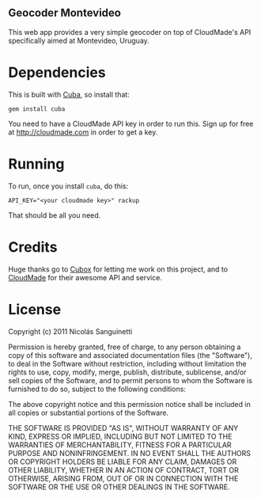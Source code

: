 Geocoder Montevideo
-------------------

This web app provides a very simple geocoder on top of CloudMade's API
specifically aimed at Montevideo, Uruguay.

Dependencies
============

This is built with [Cuba](http://github.com/soveran/cuba), so install that:

    gem install cuba

You need to have a CloudMade API key in order to run this. Sign up for free at
http://cloudmade.com in order to get a key.

Running
=======

To run, once you install `cuba`, do this:

    API_KEY="<your cloudmade key>" rackup

That should be all you need.

Credits
=======

Huge thanks go to [Cubox](http://cuboxsa.com) for letting me work on this
project, and to [CloudMade](http://cloudmade.com) for their awesome API and
service.

License
=======

Copyright (c) 2011 Nicolás Sanguinetti

Permission is hereby granted, free of charge, to any person obtaining
a copy of this software and associated documentation files (the
"Software"), to deal in the Software without restriction, including
without limitation the rights to use, copy, modify, merge, publish,
distribute, sublicense, and/or sell copies of the Software, and to
permit persons to whom the Software is furnished to do so, subject to
the following conditions:

The above copyright notice and this permission notice shall be
included in all copies or substantial portions of the Software.

THE SOFTWARE IS PROVIDED "AS IS", WITHOUT WARRANTY OF ANY KIND,
EXPRESS OR IMPLIED, INCLUDING BUT NOT LIMITED TO THE WARRANTIES OF
MERCHANTABILITY, FITNESS FOR A PARTICULAR PURPOSE AND
NONINFRINGEMENT. IN NO EVENT SHALL THE AUTHORS OR COPYRIGHT HOLDERS BE
LIABLE FOR ANY CLAIM, DAMAGES OR OTHER LIABILITY, WHETHER IN AN ACTION
OF CONTRACT, TORT OR OTHERWISE, ARISING FROM, OUT OF OR IN CONNECTION
WITH THE SOFTWARE OR THE USE OR OTHER DEALINGS IN THE SOFTWARE.
